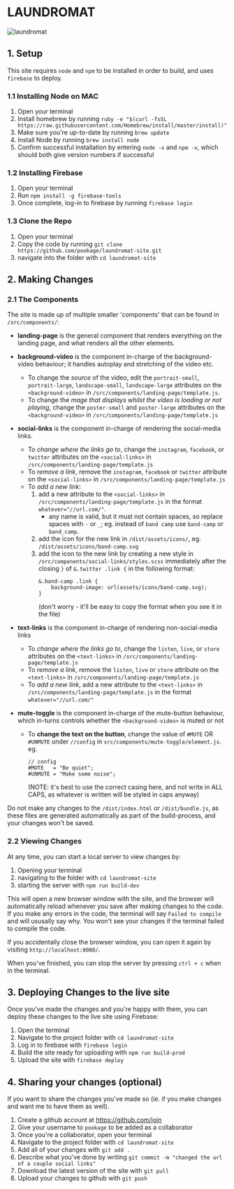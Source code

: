 # LAUNDROMAT

![laundromat](https://user-images.githubusercontent.com/3370135/75826661-e61c0280-5d9f-11ea-96e6-d43235ba15c4.gif)

## 1. Setup

This site requires `node` and `npm` to be installed in order to build, and uses `firebase` to deploy.

### 1.1 Installing Node on MAC

1. Open your terminal
2. Install homebrew by running `ruby -e "$(curl -fsSL https://raw.githubusercontent.com/Homebrew/install/master/install)"`
3. Make sure you're up-to-date by running `brew update`
4. Install Node by running `brew install node`
5. Confirm successful installation by entering `node -v` and `npm -v`, which should both give version numbers if successful

### 1.2 Installing Firebase

1. Open your terminal
2. Run `npm install -g firebase-tools`
3. Once complete, log-in to firebase by running `firebase login`

### 1.3 Clone the Repo

1. Open your terminal
2. Copy the code by running `git clone https://github.com/pookage/laundromat-site.git`
3. navigate into the folder with `cd laundromat-site`

## 2. Making Changes

### 2.1 The Components

The site is made up of multiple smaller 'components' that can be found in `/src/components/`:

- **landing-page**
is the general component that renders everything on the landing page, and what renders all the other elements.

- **background-video**
is the component in-charge of the background-video behaviour; it handles autoplay and stretching of the video etc.  
	- To change the *source* of the video, edit the `portrait-small`, `portrait-large`, `landscape-small`, `landscape-large` attributes on the `<background-video>` in `/src/components/landing-page/template.js`.
	- To change the *mage that displays whilst the video is loading or not playing*, change the `poster-small` and `poster-large` attributes on the `<background-video>` in `/src/components/landing-page/template.js`

- **social-links**
is the component in-charge of rendering the social-media links.
	- To *change where the links go to*, change the `instagram`, `facebook`, or `twitter` attributes on the `<social-links>` in `/src/components/landing-page/template.js`
	- To *remove a link*, remove the `instagram`, `facebook` or `twitter` attribute on the `<social-links>` in `/src/components/landing-page/template.js`
	- To *add a new link*: 
		1. add a new attribute to the `<social-links>` in `/src/components/landing-page/template.js` in the format `whatever="//url.com/"`.
			- any name is valid, but it must not contain spaces, so replace spaces with `-` or `_`; eg. instead of `band camp` use `band-camp` or `band_camp`.
		2. add the icon for the new link in `/dist/assets/icons/`, eg. `/dist/assets/icons/band-camp.svg`
		3. add the icon to the new link by creating a new style in `/src/components/social-links/styles.scss` immediately after the closing `}` of  `&.twitter .link {` in the following format:
			```
			&.band-camp .link {
				background-image: url(assets/icons/band-camp.svg);
			}
			```
			(don't worry - it'll be easy to copy the format when you see it in the file)

- **text-links**
is the component in-charge of rendering non-social-media links
	- To *change where the links go to*, change the `listen`, `live`, or `store` attributes on the `<text-links>` in `/src/components/landing-page/template.js`
	- To *remove a link*, remove the `listen`, `live` or `store` attribute on the `<text-links>` in `/src/components/landing-page/template.js`
	- To *add a new link*, add a new attribute to the `<text-links>` in `/src/components/landing-page/template.js` in the format `whatever="//url.com/"`

- **mute-toggle**
is the component in-charge of the mute-button behaviour, which in-turns controls whether the `<background-video>` is muted or not
	- To **change the text on the button**, change the value of `#MUTE` OR `#UNMUTE` under `//config` in `src/components/mute-toggle/element.js`. eg.
		```
		// config
		#MUTE   = "Be quiet";
		#UNMUTE = "Make some noise";
		```
		(NOTE: it's best to use the correct casing here, and not write in ALL CAPS, as whatever is written will be styled in caps anyway)

Do not make any changes to the `/dist/index.html` or `/dist/bundle.js`, as these files are generated automatically as part of the build-process, and your changes won't be saved.

### 2.2 Viewing Changes

At any time, you can start a local server to view changes by:

1. Opening your terminal
2. navigating to the folder with `cd laundromat-site`
3. starting the server with `npm run build-dev`

This will open a new browser window with the site, and the browser will automatically reload whenever you save after making changes to the code.  If you make any errors in the code, the terminal will say `Failed to compile` and will ususally say why.  You won't see your changes if the terminal failed to compile the code.

If you accidentally close the browser window, you can open it again by visiting `http://localhost:8080/`.

When you've finished, you can stop the server by pressing `ctrl + c` when in the terminal.

## 3. Deploying Changes to the live site

Once you've made the changes and you're happy with them, you can deploy these changes to the live site using Firebase:

1. Open the terminal
2. Navigate to the project folder with `cd laundromat-site`
3. Log in to firebase with `firebase login`
4. Build the site ready for uploading with `npm run build-prod`
5. Upload the site with `firebase deploy`

## 4. Sharing your changes (optional)

If you want to share the changes you've made so (ie. if you make changes and want me to have them as well).

1. Create a github account at https://github.com/join
2. Give your username to `pookage` to be added as a collaborator
3. Once you're a collaborator, open your terminal
4. Navigate to the project folder with `cd laundromat-site`
5. Add all of your changes with `git add .`
6. Describe what you've done by writing `git commit -m "changed the url of a couple social links"`
7. Download the latest version of the site with `git pull`
8. Upload your changes to github with `git push`
